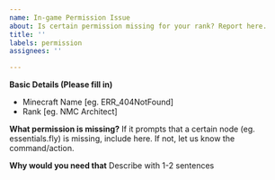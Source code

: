 ```yaml
---
name: In-game Permission Issue
about: Is certain permission missing for your rank? Report here.
title: ''
labels: permission
assignees: ''

---
```


**Basic Details (Please fill in)**
- Minecraft Name [eg. ERR_404NotFound]
- Rank [eg. NMC Architect]

**What permission is missing?**
If it prompts that a certain node (eg. essentials.fly) is missing, include here. If not, let us know the command/action.

**Why would you need that**
Describe with 1-2 sentences
